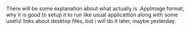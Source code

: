 There will be some explanation about what actually is .AppImage format, why it is good to setup it 
to run like usual applicattion along with some useful links about desktop files, but i will do it 
later, maybe yesterday.
